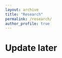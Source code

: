 ```yaml
---
layout: archive
title: "Research"
permalink: /research/
author_profile: true
---
```


# Update later
